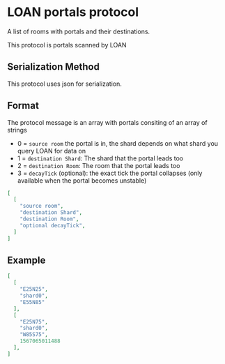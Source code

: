 # LOAN portals protocol

A list of rooms with portals and their destinations.

This protocol is portals scanned by LOAN

## Serialization Method

This protocol uses json for serialization.

## Format

The protocol message is an array with portals consiting of an array of strings
* 0 = `source room` the portal is in, the shard depends on what shard you query LOAN for data on
* 1 = `destination Shard`: The shard that the portal leads too
* 2 = `destination Room`: The room that the portal leads too
* 3 = `decayTick` (optional): the exact tick the portal collapses (only available when the portal becomes unstable)

```json
[
  [
    "source room",
    "destination Shard",
    "destination Room",
    "optional decayTick",
  ]
]
```


## Example

```json
[
  [
    "E25N25",
    "shard0",
    "E55N85"
  ],
  [
    "E25N75",
    "shard0",
    "W85S75",
    1567065011488
  ],
]
```
